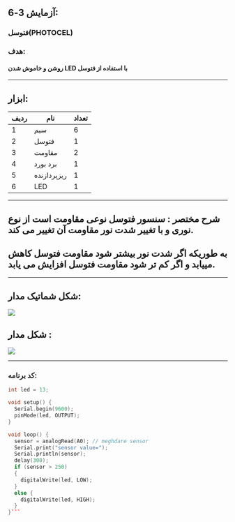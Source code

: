 ## آزمایش 3-6:
### فتوسل(PHOTOCEL)
### هدف:
#### روشن و خاموش شدن LED با استفاده از فتوسل
---
## ابزار:

|ردیف|نام|تعداد|
|----|----|----|
|1|سیم|6|
|2|فتوسل |1|
|3|مقاومت|2|
|4|برد بورد|1|
|5|ریزپردازنده|1|
|6|LED|1|


---
## شرح مختصر : سنسور فتوسل نوعی مقاومت است از نوع نوری و با تغییر شدت نور مقاومت آن تغییر می کند.
## به طوریکه اگر شدت نور بیشتر شود مقاومت فتوسل کاهش مییابد و اگر کم تر شود مقاومت فتوسل افزایش می یابد.

---


## شکل شماتیک مدار:
![](/media/photocel.jpg)

## شکل مدار :
![](/media/potocell.jpg)

---
### کد برنامه:
``` cpp int sensor;
int led = 13;

void setup() {
  Serial.begin(9600);
  pinMode(led, OUTPUT);
}

void loop() {
  sensor = analogRead(A0); // meghdare sensor
  Serial.print("sensor value=");
  Serial.println(sensor);
  delay(300);
  if (sensor > 250)
  {
    digitalWrite(led, LOW);
  }
  else {
    digitalWrite(led, HIGH);
  }
}```


